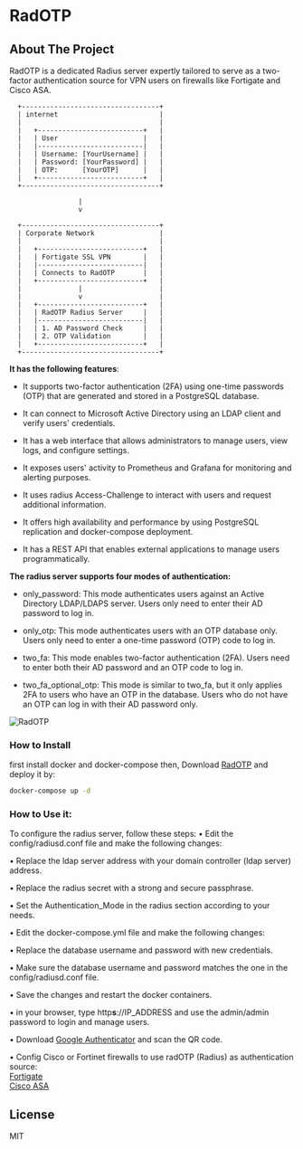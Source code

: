 # RadOTP
## About The Project
RadOTP is a dedicated Radius server expertly tailored to serve as a two-factor authentication source for VPN users on firewalls like Fortigate and Cisco ASA.



```
  +----------------------------------+
  | internet                         |
  |                                  |
  |   +--------------------------+   |
  |   | User                     |   |
  |   |--------------------------|   |
  |   | Username: [YourUsername] |   |
  |   | Password: [YourPassword] |   |
  |   | OTP:      [YourOTP]      |   |
  |   +--------------------------+   |
  +----------------------------------+

                 |
                 v
 
  +----------------------------------+
  | Corporate Network                |
  |                                  |
  |   +--------------------------+   |
  |   | Fortigate SSL VPN        |   |
  |   |--------------------------|   |
  |   | Connects to RadOTP       |   |
  |   +--------------------------+   |
  |              |                   |
  |              v                   |
  |   +--------------------------+   |
  |   | RadOTP Radius Server     |   |
  |   |--------------------------|   |
  |   | 1. AD Password Check     |   |
  |   | 2. OTP Validation        |   |
  |   +--------------------------+   |
  +----------------------------------+

```

 **It has the following features**:

-  It supports two-factor authentication (2FA) using one-time passwords (OTP) that are generated and stored in a PostgreSQL database.

-  It can connect to Microsoft Active Directory using an LDAP client and verify users' credentials.

-  It has a web interface that allows administrators to manage users, view logs, and configure settings.

-  It exposes users' activity to Prometheus and Grafana for monitoring and alerting purposes.

-  It uses radius Access-Challenge to interact with users and request additional information.

-  It offers high availability and performance by using PostgreSQL replication and docker-compose deployment.

-  It has a REST API that enables external applications to manage users programmatically.


**The radius server supports four modes of authentication:**
  
-  only_password: This mode authenticates users against an Active Directory LDAP/LDAPS server. Users only need to enter their AD password to log in.

-  only_otp: This mode authenticates users with an OTP database only. Users only need to enter a one-time password (OTP) code to log in.

-  two_fa: This mode enables two-factor authentication (2FA). Users need to enter both their AD password and an OTP code to log in.

-  two_fa_optional_otp: This mode is similar to two_fa, but it only applies 2FA to users who have an OTP in the database. Users who do not have an OTP can log in with their AD password only.

![RadOTP](https://github.com/Abbas-gheydi/radotp/blob/main/assets/radotp.jpg)

### How to Install
first install docker and docker-compose then, Download [RadOTP](https://github.com/Abbas-gheydi/radotp/releases) and deploy it by:  
```bash
docker-compose up -d  
```

### How to Use it:
  
To configure the radius server, follow these steps:
•  Edit the config/radiusd.conf file and make the following changes:

•  Replace the ldap server address with your domain controller (ldap server) address.

•  Replace the radius secret with a strong and secure passphrase.

•  Set the Authentication_Mode in the radius section according to your needs.

•  Edit the docker-compose.yml file and make the following changes:

•  Replace the database username and password with new credentials.

•  Make sure the database username and password matches the one in the config/radiusd.conf file.

•  Save the changes and restart the docker containers.   

• in your browser, type http**s**://IP_ADDRESS and use the admin/admin password to login and manage users.   

• Download [Google Authenticator](https://play.google.com/store/apps/details?id=com.google.android.apps.authenticator2&hl=en_US&gl=US) and scan the QR code.   

• Config Cisco or Fortinet firewalls to use radOTP (Radius) as authentication source:   
[Fortigate](https://docs.fortinet.com/document/fortigate/6.0.0/cookbook/200757/connecting-the-fortigate-to-the-radius-server)   
[Cisco ASA](https://www.cisco.com/c/en/us/support/docs/security/asa-5500-x-series-next-generation-firewalls/98594-configure-radius-authentication.html)   

## License

MIT

